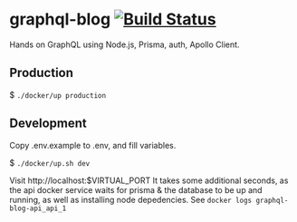 # graphql-blog [![Build Status](https://jenkins.rdok.dev/buildStatus/icon?job=graphql-blog%2Fapi)](https://jenkins.rdok.dev/view/Training/job/graphql-blog/job/api/)

Hands on GraphQL using Node.js, Prisma, auth, Apollo Client. 

## Production
$ `./docker/up production`

## Development
Copy .env.example to .env, and fill variables.

$ `./docker/up.sh dev`

Visit http://localhost:$VIRTUAL_PORT It takes some additional seconds, as the api docker service waits for prisma & the database to be up and running, as well as installing node depedencies.
See `docker logs graphql-blog-api_api_1` 
